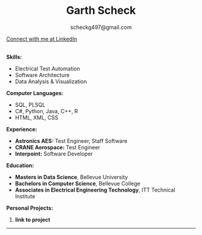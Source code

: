 <h1 align="center">Garth Scheck</h1>
<p align="center">scheckg497@gmail.com</p>
<a href="[www.linkedin.com/in/garth-scheck](https://www.linkedin.com/in/garth-scheck-5b9b9810)">Connect with me at LinkedIn</a>

<br />
<br />

**Skills:**
* Electrical Test Automation
* Software Architecture
* Data Analysis & Visualization

**Computer Languages:**
* SQL, PLSQL
* C#, Python, Java, C++, R
* HTML, XML, CSS
  
**Experience:**
* **Astronics AES:** Test Engineer, Staff Software
* **CRANE Aerospace:** Test Engineer
* **Interpoint:** Software Developer
  
**Education:**
* **Masters in Data Science**, Bellevue University
* **Bachelors in Computer Science**, Bellevue College
* **Associates in Electrical Engineering Technology**, ITT Technical Institute

**Personal Projects:**
1. **link to project**

---

